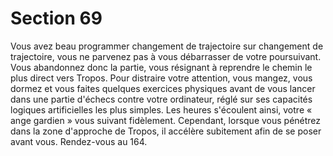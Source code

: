 # Section 69

Vous avez beau programmer changement de trajectoire sur 
changement de trajectoire, vous ne parvenez pas à vous 
débarrasser de votre poursuivant. Vous abandonnez donc la 
partie, vous résignant à reprendre le chemin le plus direct vers 
Tropos. Pour distraire votre attention, vous mangez, vous 
dormez et vous faites quelques exercices physiques avant de vous 
lancer dans une partie d'échecs contre votre ordinateur, réglé sur 
ses capacités logiques artificielles les plus simples. Les heures 
s'écoulent ainsi, votre « ange gardien » vous suivant fidèlement. 
Cependant, lorsque vous pénétrez dans la zone d'approche de 
Tropos, il accélère subitement afin de se poser avant vous. 
Rendez-vous au 164.